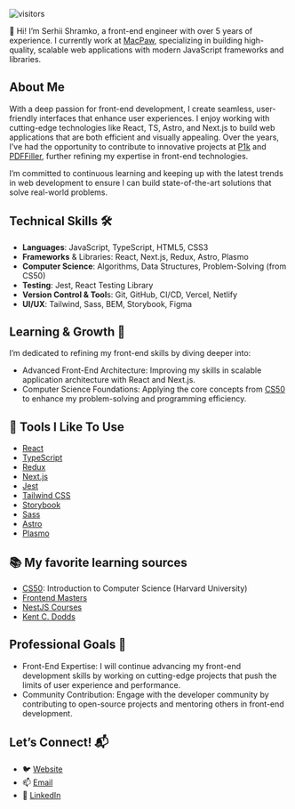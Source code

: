  ![visitors](https://visitor-badge.laobi.icu/badge?page_id=shramkoweb)

👋 Hi! I’m Serhii Shramko, a front-end engineer with over 5 years of experience. I currently work at [MacPaw](https://macpaw.com/), specializing in building high-quality, scalable web applications with modern JavaScript frameworks and libraries.

## About Me

With a deep passion for front-end development, I create seamless, user-friendly interfaces that enhance user experiences. I enjoy working with cutting-edge technologies like React, TS, Astro, and Next.js to build web applications that are both efficient and visually appealing. Over the years, I’ve had the opportunity to contribute to innovative projects at [P1k](https://p1k.org/) and [PDFFiller](https://www.pdffiller.com/), further refining my expertise in front-end technologies.

I’m committed to continuous learning and keeping up with the latest trends in web development to ensure I can build state-of-the-art solutions that solve real-world problems.

## Technical Skills 🛠️

- **Languages**: JavaScript, TypeScript, HTML5, CSS3 
- **Frameworks** & Libraries: React, Next.js, Redux, Astro, Plasmo
- **Computer Science**: Algorithms, Data Structures, Problem-Solving (from CS50)
- **Testing**: Jest, React Testing Library
- **Version Control & Tool**s: Git, GitHub, CI/CD, Vercel, Netlify
- **UI/UX**: Tailwind, Sass, BEM, Storybook, Figma

## Learning & Growth 🌱

I’m dedicated to refining my front-end skills by diving deeper into:

- Advanced Front-End Architecture: Improving my skills in scalable application architecture with React and Next.js.
- Computer Science Foundations: Applying the core concepts from [CS50](https://cs50.harvard.edu/college/2024/fall/) to enhance my problem-solving and programming efficiency.
  

## 🔧 Tools I Like To Use

- [React](https://reactjs.org/)
- [TypeScript](https://www.typescriptlang.org/)
- [Redux](https://redux.js.org/)
- [Next.js](https://nextjs.org/)
- [Jest](https://jestjs.io/)
- [Tailwind CSS](https://tailwindcss.com)
- [Storybook](https://storybook.js.org/)
- [Sass](https://sass-lang.com/)
- [Astro](https://astro.build/)
- [Plasmo](https://www.plasmo.com/)



## 📚 My favorite learning sources

- [CS50](https://cs50.harvard.edu/college/2024/fall/): Introduction to Computer Science (Harvard University)
- [Frontend Masters](https://frontendmasters.com/)
- [NestJS Courses](https://courses.nestjs.com/)
- [Kent C. Dodds](https://kentcdodds.com/)

## Professional Goals 🚀

- Front-End Expertise: I will continue advancing my front-end development skills by working on cutting-edge projects that push the limits of user experience and performance.
- Community Contribution: Engage with the developer community by contributing to open-source projects and mentoring others in front-end development.

## Let’s Connect! 📬
- 🐦 [Website](https://shramko.dev/)
- 📫 [Email](mailto:shramko.dev@gmail.com)
- 🔗 [LinkedIn](https://www.linkedin.com/in/shramko-dev/)
